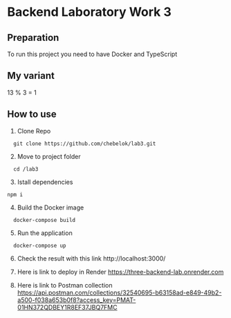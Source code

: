 # Backend Laboratory Work 3

## Preparation
To run this project you need to have Docker and TypeScript

## My variant
 13 % 3 = 1

## How to use

1. Clone Repo
```
  git clone https://github.com/chebelok/lab3.git
```
2. Move to project folder
```
  cd /lab3
```
3. Istall dependencies
```
npm i
```
4. Build the Docker image
```
  docker-compose build
```
5. Run the application
```
  docker-compose up
```
6. Check the result with this link
  http://localhost:3000/

7. Here is link to deploy in Render
 https://three-backend-lab.onrender.com

8. Here is link to Postman collection 
  https://api.postman.com/collections/32540695-b63158ad-e849-49b2-a500-f038a653b0f8?access_key=PMAT-01HN372QDBEY1R8EF37JBQ7FMC